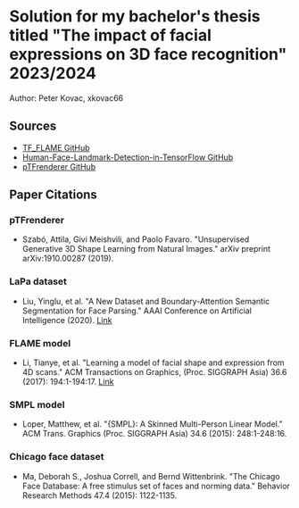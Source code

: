 # Solution for my bachelor's thesis titled "The impact of facial expressions on 3D face recognition" 2023/2024

Author: Peter Kovac, xkovac66

## Sources

- [TF_FLAME GitHub](https://github.com/TimoBolkart/TF_FLAME)
- [Human-Face-Landmark-Detection-in-TensorFlow GitHub](https://github.com/nikhilroxtomar/Human-Face-Landmark-Detection-in-TensorFlow)
- [pTFrenderer GitHub](https://github.com/szattila/pTFrenderer)

## Paper Citations

### pTFrenderer
- Szabó, Attila, Givi Meishvili, and Paolo Favaro. "Unsupervised Generative 3D Shape Learning from Natural Images." arXiv preprint arXiv:1910.00287 (2019).

### LaPa dataset
- Liu, Yinglu, et al. "A New Dataset and Boundary-Attention Semantic Segmentation for Face Parsing." AAAI Conference on Artificial Intelligence (2020). [Link](https://api.semanticscholar.org/CorpusID:214302989)

### FLAME model
- Li, Tianye, et al. "Learning a model of facial shape and expression from 4D scans." ACM Transactions on Graphics, (Proc. SIGGRAPH Asia) 36.6 (2017): 194:1-194:17. [Link](https://doi.org/10.1145/3130800.3130813)

### SMPL model 
- Loper, Matthew, et al. "{SMPL}: A Skinned Multi-Person Linear Model." ACM Trans. Graphics (Proc. SIGGRAPH Asia) 34.6 (2015): 248:1-248:16.

### Chicago face dataset
- Ma, Deborah S., Joshua Correll, and Bernd Wittenbrink. "The Chicago Face Database: A free stimulus set of faces and norming data." Behavior Research Methods 47.4 (2015): 1122-1135.
